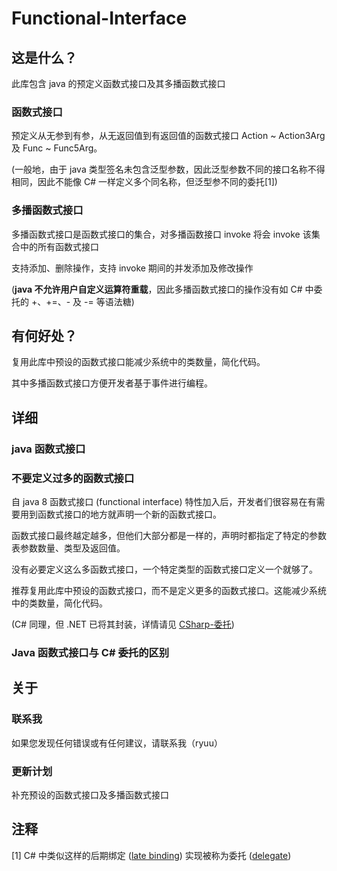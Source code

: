 # Functional-Interface

## 这是什么？

此库包含 java 的预定义函数式接口及其多播函数式接口

### 函数式接口

预定义从无参到有参，从无返回值到有返回值的函数式接口 Action ~ Action3Arg 及 Func ~ Func5Arg。

(一般地，由于 java 类型签名未包含泛型参数，因此泛型参数不同的接口名称不得相同，因此不能像 C# 一样定义多个同名称，但泛型参不同的委托[1])

### 多播函数式接口

多播函数式接口是函数式接口的集合，对多播函数接口 invoke 将会 invoke 该集合中的所有函数式接口

支持添加、删除操作，支持 invoke 期间的并发添加及修改操作

(**java 不允许用户自定义运算符重载**，因此多播函数式接口的操作没有如 C# 中委托的 +、+=、- 及 -= 等语法糖)

## 有何好处？

复用此库中预设的函数式接口能减少系统中的类数量，简化代码。

其中多播函数式接口方便开发者基于事件进行编程。

## 详细

### java 函数式接口

### 不要定义过多的函数式接口

自 java 8 函数式接口 (functional interface) 特性加入后，开发者们很容易在有需要用到函数式接口的地方就声明一个新的函数式接口。

函数式接口最终越定越多，但他们大部分都是一样的，声明时都指定了特定的参数表参数数量、类型及返回值。

没有必要定义这么多函数式接口，一个特定类型的函数式接口定义一个就够了。

推荐复用此库中预设的函数式接口，而不是定义更多的函数式接口。这能减少系统中的类数量，简化代码。

(C# 同理，但 .NET 已将其封装，详情请见 [CSharp-委托](https://blog.ryuu64.top/CSharp-%E5%A7%94%E6%89%98/))

### Java 函数式接口与 C# 委托的区别

## 关于

### 联系我

如果您发现任何错误或有任何建议，请联系我（ryuu）

### 更新计划

补充预设的函数式接口及多播函数式接口

## 注释

[1] C# 中类似这样的后期绑定 ([late binding](https://en.wikipedia.org/wiki/Late_binding))
实现被称为委托 ([delegate](https://docs.microsoft.com/zh-cn/dotnet/csharp/delegate-class))

